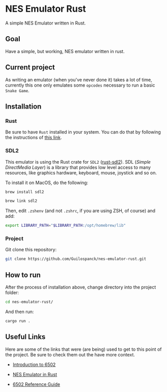 # NES Emulator Rust
A simple NES Emulator written in Rust.

## Goal
Have a simple, but working, NES emulator written in rust.

## Current project
As writing an emulator (when you've never done it) takes a lot of time, currently this one only emulates some `opcodes` necessary to run a basic `Snake Game`.

## Installation

### Rust
Be sure to have `Rust` installed in your system. You can do that by following the instructions of [this link](https://www.rust-lang.org/tools/install).

### SDL2
This emulator is using the Rust crate for `SDL2` ([rust-sdl2](https://github.com/Rust-SDL2/rust-sdl2)). SDL (<i>Simple DirectMedia Layer</i>) is a library that provides low level access to many resources, like graphics hardware, keyboard, mouse, joystick and so on.

To install it on MacOS, do the following:
```bash
brew install sdl2
```
```bash
brew link sdl2 
```
Then, edit `.zshenv` (and not `.zshrc`, if you are using ZSH, of course) and add:
```bash
export LIBRARY_PATH="$LIBRARY_PATH:/opt/homebrew/lib"
```

### Project
Git clone this repository:
```bash
git clone https://github.com/Guilospanck/nes-emulator-rust.git
```

## How to run
After the process of installation above, change directory into the project folder:

```bash
cd nes-emulator-rust/
```

And then run:

```bash
cargo run .
```

## Useful Links
Here are some of the links that were (are being) used to get to this point of the project. Be sure to check them out the have more context.
- [Introduction to 6502](https://skilldrick.github.io/easy6502/index.html#intro)

- [NES Emulator in Rust](https://bugzmanov.github.io/nes_ebook/chapter_3_1.html)

- [6502 Reference Guide](https://www.nesdev.org/obelisk-6502-guide/)